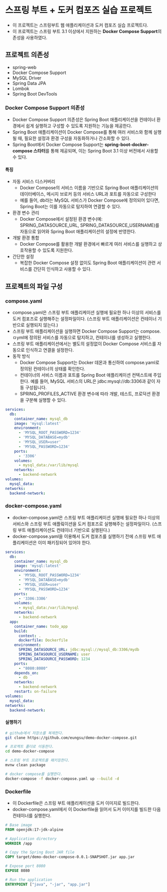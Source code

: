 # 스프링 부트 + 도커 컴포즈 실습 프로젝트

- 이 프로젝트는 스프링부트 웹 애플리케이션과 도커 컴포즈 실습 프로젝트다.
- 이 프로젝트는 스프링 부트 3.1 이상에서 지원하는 **Docker Compose Support**의존성을 사용하였다.

## 프로젝트 의존성
- spring-web
- Docker Compose Support
- MySQL Driver
- Spring Data JPA
- Lombok
- Spring Boot DevTools

### Docker Compose Support 의존성
- Docker Compose Support 의존성은 Spring Boot 애플리케이션을 컨테이너 환경에서 쉽게 실행하고 구성할 수 있도록 지원하는 기능을 제공한다.
- Spring Boot 애플리케이션이 Docker Compose를 통해 여러 서비스와 함께 실행될 때, 필요한 설정과 환경 구성을 자동화하거나 간소화할 수 있다.
- Spring Boot에서 Docker Compose Support는 **spring-boot-docker-compose 스타터**를 통해 제공되며, 이는 Spring Boot 3.1 이상 버전에서 사용할 수 있다.

#### 특징
- 자동 서비스 디스커버리
  - Docker Compose의 서비스 이름을 기반으로 Spring Boot 애플리케이션의 데이터베이스, 메시지 브로커 등의 서비스 URL과 포트를 자동으로 구성한다
  - 예를 들어, db라는 MySQL 서비스가 Docker Compose에 정의되어 있다면, Spring Boot는 이를 자동으로 탐지하여 연결할 수 있다.
- 환경 변수 관리
  - Docker Compose에서 설정된 환경 변수(예: SPRING_DATASOURCE_URL, SPRING_DATASOURCE_USERNAME)를 자동으로 읽어와 Spring Boot 애플리케이션의 설정에 반영한다.
- 개발 환경 통합
  - Docker Compose를 활용한 개발 환경에서 빠르게 여러 서비스를 실행하고 상호작용할 수 있도록 지원한다.
- 간단한 설정
  - 복잡한 Docker Compose 설정 없이도 Spring Boot 애플리케이션이 관련 서비스를 간단히 인식하고 사용할 수 있다.
 
## 프로젝트의 파일 구성

### compose.yaml

- compose.yaml은 스프링 부트 애플리케이션 실행에 필요한 하나 이상의 서비스를 도커 컴포즈로 실행해주는 설정파일이다. (스프링 부트 애플리케이션은 컨테이너 기반으로 실행되지 않는다.)
- 스프링 부트 애플리케이션을 실행하면 Docker Compose Support는 compose.ㅁyml에 정의된 서비스를 자동으로 탐지하고, 컨테이너를 생성하고 실행한다.
- 스프링 부트 애플리케이션에서는 별도의 설정없이 Docker Compose 서비스를 자동으로 인식하고 연결을 설정한다.
- 동작 방식
  - Docker Compose Support는 Docker 데몬과 통신하여 compose.yaml로 정의된 컨테이너의 상태를 확인한다.
  - 컨테이너의 서비스 이름과 포트를 Spring Boot 애플리케이션 컨텍스트에 주입한다. 예를 들어, MySQL 서비스의 URL은 jdbc:mysql://db:3306과 같이 자동 구성됩니다.
  - SPRING_PROFILES_ACTIVE 환경 변수에 따라 개발, 테스트, 프로덕션 환경을 구분해 실행할 수 있다.

```yml
services:
  db:
    container_name: mysql_db
    image: 'mysql:latest'
    environment:
      - 'MYSQL_ROOT_PASSWORD=1234'
      - 'MYSQL_DATABASE=mydb'
      - 'MYSQL_USER=user'
      - 'MYSQL_PASSWORD=1234'
    ports:
      - '3306'
    volumes:
      - mysql_data:/var/lib/mysql
    networks:
      - backend-network
volumes:
  mysql_data:
networks:
  backend-network:
```

### docker-compose.yaml

- docker-compose.yaml은 스프링 부트 애플리케이션 실행에 필요한 하나 이상의 서비스와 스프링  부트 애플맄이션을 도커 컴포즈로 실행해주는 설정파일이다. (스프링 부트 애플리케이션도 컨테이너 기반으로 실행된다.)
- docker-compose.yaml을 이용해서 도커 컴포즈를 실행하기 전에 스프링 부트 애플리케이션은 이미 패키징되어 있어야 한다.
  
```yml
services:
  db:
    container_name: mysql_db
    image: 'mysql:latest'
    environment:
      - 'MYSQL_ROOT_PASSWORD=1234'
      - 'MYSQL_DATABASE=mydb'
      - 'MYSQL_USER=user'
      - 'MYSQL_PASSWORD=1234'
    ports:
      - '3306:3306'
    volumes:
      - mysql_data:/var/lib/mysql
    networks:
      - backend-network
  app:
    container_name: todo_app
    build:
      context: .
      dockerfile: Dockerfile
    environment:
      SPRING_DATASOURCE_URL: jdbc:mysql://mysql_db:3306/mydb
      SPRING_DATASOURCE_USERNAME: user
      SPRING_DATASOURCE_PASSWORD: 1234
    ports:
      - "8080:8080"
    depends_on:
      - db
    networks:
      - backend-network
    restart: on-failure
volumes:
  mysql_data:
networks:
  backend-network:
```

#### 실행하기
```bash
# github에서 저장소를 복제한다.
git clone https://github.com/eungsu/demo-docker-compose.git

# 프로젝트 폴더로 이동한다.
cd demo-docker-compose

# 스프링 부트 프로젝트를 패키징한다.
mvnw clean package

# docker compose를 실행한다.
docker-compose -f docker-compose.yaml up --build -d
```

### Dockerfile

- 이 Dockerfile은 스프링 부트 애플리케이션을 도커 이미지로 빌드한다.
- docker-compose.yaml에서 이 Dockerfile을 읽어서 도커 이미지를 빌드한 다음 컨테이너를 실행한다.

```Dockerfile
# Base image
FROM openjdk:17-jdk-alpine

# Application directory
WORKDIR /app

# Copy the Spring Boot JAR file
COPY target/demo-docker-compose-0.0.1-SNAPSHOT.jar app.jar

# Expose port 8080
EXPOSE 8080

# Run the application
ENTRYPOINT ["java", "-jar", "app.jar"]

```



